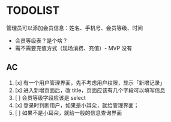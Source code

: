 # TODOLIST

管理员可以添加会员信息：姓名、手机号、会员等级、时间

* 会员等级表？是个啥？
* 需不需要充值方式（现场消费、充值）- MVP 没有

## AC

1. [x] 有一个用户管理界面，先不考虑用户权限，显示「新增记录」
2. [x] 进入新增页面后，改 title，页面应该有几个字段可以填写信息
3. [ ] 会员等级字段应该是 select
4. [x] 登录时判断用户，如果是小耳朵，就给管理界面；
5. [ ] 如果不是小耳朵，就给一般的信息查询界面